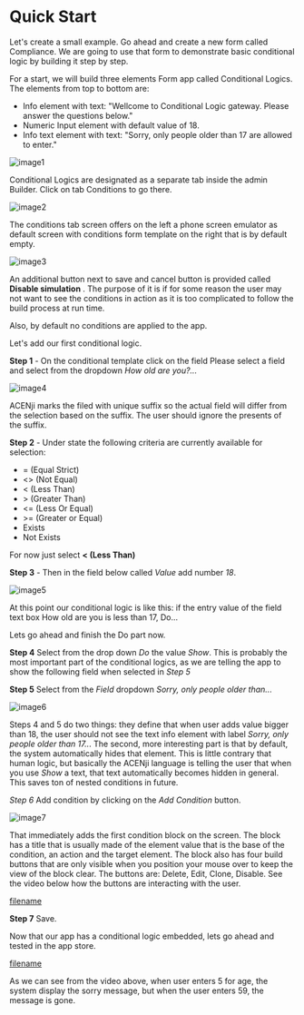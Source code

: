 # Quick Start

Let's create a small example. Go ahead and create a new form called Compliance. We are going to use that form to demonstrate basic conditional logic by building it step by step. 

For a start, we will build three elements Form app called Conditional Logics. The elements from top to bottom are:
- Info element with text: "Wellcome to Conditional Logic gateway. Please answer the questions below."
- Numeric Input element with default value of 18.
- Info text element with text: "Sorry, only people older than 17 are allowed to enter."

![image1](../../../../images/tutorials/conditions/conditions-1.png)

Conditional Logics are designated as a separate tab inside the admin Builder. Click on tab Conditions to go there. 

![image2](../../../../images/tutorials/conditions/conditions-2.png)

The conditions tab screen offers on the left a phone screen emulator as default screen with conditions form template on the right that is by default empty. 

![image3](../../../../images/tutorials/conditions/conditions-3.png)

An additional button next to save and cancel button is provided called **Disable simulation** . The purpose of it is if for some reason the user may not want to see the conditions in action as it is too complicated to follow the build process at run time. 

Also, by default no conditions are applied to the app. 

Let's add our first conditional logic.

**Step 1** -  On the conditional template click on the field Please select a field and select from the dropdown *How old are you?...*

![image4](../../../../images/tutorials/conditions/conditions-4.png)

ACENji marks the filed with unique suffix so the actual field will differ from the selection based on the suffix. The user should ignore the presents of the suffix. 

**Step 2** - Under state  the following criteria are currently available for selection:
 - = (Equal Strict)
 - <> (Not Equal)
 - < (Less Than)
 - \> (Greater Than)
 - <= (Less Or Equal)
 - \>= (Greater or Equal)
 - Exists
 - Not Exists

 For now just select **< (Less Than)** 

**Step 3** - Then in the field below called *Value* add number *18*. 

![image5](../../../../images/tutorials/conditions/conditions-5.png)

At this point our conditional logic is like this:
if the entry value of the field text box How old are you is less than 17, Do...

Lets go ahead and finish the Do part now.

**Step 4** Select from the drop down *Do* the value *Show*. 
This is probably the most important part of the conditional logics, as we are telling the app to show the following field when selected in *Step 5*

**Step 5** Select from the *Field* dropdown *Sorry, only people older than...*

![image6](../../../../images/tutorials/conditions/conditions-8.png)

Steps 4 and 5 do two things: they define that when user adds value bigger than 18, the user should not see the text info element with label *Sorry, only people older than 17..*. The second, more interesting part is that by default, the system automatically hides that element. This is little contrary that human logic, but basically the ACENji language is telling the user that when you use *Show* a text, that text automatically becomes hidden in general. This saves ton of nested conditions in future. 

*Step 6* Add condition by clicking on the *Add Condition* button.

![image7](../../../../images/tutorials/conditions/conditions-9.png)


That immediately adds the first condition block on the screen. The block has a title that is usually made of the element value that is the base of the condition, an action and the target element.
The block also has four build buttons that are only visible when you position your mouse over to keep the view of the block clear. 
The buttons are: Delete, Edit, Clone, Disable. See the video below how the buttons are interacting with the user.

[filename](conditions-video-2.mp4 ':include :type=video')

**Step 7** Save.

Now that our app has a conditional logic embedded, lets go ahead and tested in the app store.

[filename](conditions-video-3.mp4 ':include :type=video')

As we can see from the video above, when user enters 5 for age, the system display the sorry message, but when the user enters 59, the message is gone. 

